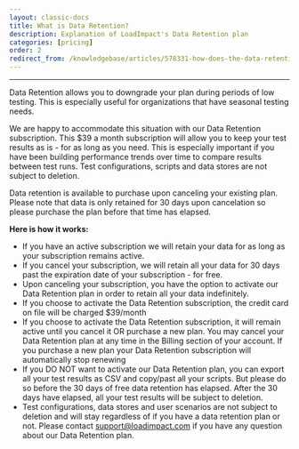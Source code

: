 ```yaml
---
layout: classic-docs
title: What is Data Retention?
description: Explanation of LoadImpact's Data Retention plan
categories: [pricing]
order: 2
redirect_from: /knowledgebase/articles/578331-how-does-the-data-retention-subscription-work
---
```


***

Data Retention allows you to downgrade your plan during periods of low testing. This is especially useful for organizations that have seasonal testing needs.

We are happy to accommodate this situation with our Data Retention subscription. This $39 a month subscription will allow you to keep your test results as is - for as long as you need. This is especially important if you have been building performance trends over time to compare results between test runs. Test configurations, scripts and data stores are not subject to deletion.

Data retention is available to purchase upon canceling your existing plan. Please note that data is only retained for 30 days upon cancelation so please purchase the plan before that time has elapsed.

**Here is how it works:**

- If you have an active subscription we will retain your data for as long as your subscription remains active.
- If you cancel your subscription, we will retain all your data for 30 days past the expiration date of your subscription - for free.
- Upon canceling your subscription, you have the option to activate our Data Retention plan in order to retain all your data indefinitely.
- If you choose to activate the Data Retention subscription, the credit card on file will be charged $39/month
- If you choose to activate the Data Retention subscription, it will remain active until you cancel it OR purchase a new plan. You may cancel your Data Retention plan at any time in the Billing section of your account. If you purchase a new plan your Data Retention subscription will automatically stop renewing
- If you DO NOT want to activate our Data Retention plan, you can export all your test results as CSV and copy/past all your scripts. But please do so before the 30 days of free data retention has elapsed. After the 30 days have elapsed, all your test results will be subject to deletion.
- Test configurations, data stores and user scenarios are not subject to deletion and will stay regardless of if you have a data retention plan or not.
Please contact support@loadimpact.com if you have any question about our Data Retention plan.
